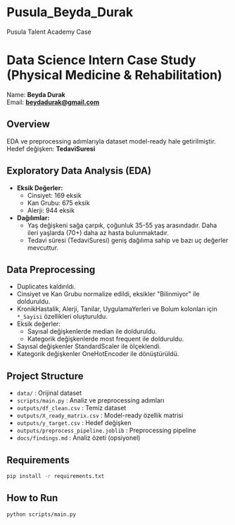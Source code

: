 # Pusula_Beyda_Durak
Pusula Talent Academy Case

# Data Science Intern Case Study (Physical Medicine & Rehabilitation)

Name: **Beyda Durak**  
Email: **beydadurak@gmail.com** 

## Overview
EDA ve preprocessing adımlarıyla dataset model-ready hale getirilmiştir.
Hedef değişken: **TedaviSuresi**

## Exploratory Data Analysis (EDA)
- **Eksik Değerler:**  
  - Cinsiyet: 169 eksik  
  - Kan Grubu: 675 eksik  
  - Alerji: 944 eksik  
- **Dağılımlar:**  
  - Yaş değişkeni sağa çarpık, çoğunluk 35-55 yaş arasındadır. 
    Daha ileri yaşlarda (70+) daha az hasta bulunmaktadır.
  - Tedavi süresi (TedaviSuresi) geniş dağılıma sahip ve bazı uç değerler mevcuttur.
## Data Preprocessing
- Duplicates kaldırıldı.  
- Cinsiyet ve Kan Grubu normalize edildi, eksikler "Bilinmiyor" ile dolduruldu.  
- KronikHastalik, Alerji, Tanilar, UygulamaYerleri ve Bolum kolonları için `*_Sayisi` özellikleri oluşturuldu.  
- Eksik değerler:
  - Sayısal değişkenlerde median ile dolduruldu.  
  - Kategorik değişkenlerde most frequent ile dolduruldu.  
- Sayısal değişkenler StandardScaler ile ölçeklendi.  
- Kategorik değişkenler OneHotEncoder ile dönüştürüldü. 

## Project Structure
- `data/` : Orijinal dataset
- `scripts/main.py` : Analiz ve preprocessing adımları
- `outputs/df_clean.csv` : Temiz dataset
- `outputs/X_ready_matrix.csv` : Model-ready özellik matrisi
- `outputs/y_target.csv` : Hedef değişken
- `outputs/preprocess_pipeline.joblib` : Preprocessing pipeline
- `docs/findings.md` : Analiz özeti (opsiyonel)

## Requirements
```bash
pip install -r requirements.txt
```

## How to Run
```bash
python scripts/main.py
```
